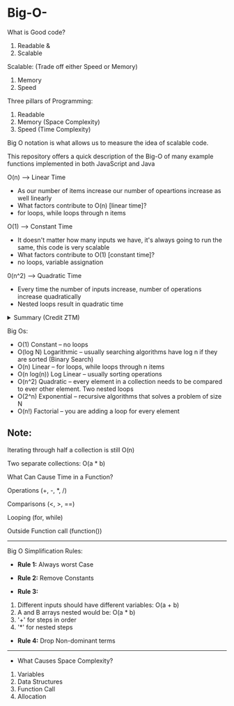# Big-O-

What is Good code?

1. Readable &
2. Scalable

Scalable: (Trade off either Speed or Memory)
1. Memory  
2. Speed

Three pillars of Programming:
1. Readable
2. Memory (Space Complexity)
3. Speed (Time Complexity)


Big O notation is what allows us to measure the idea of scalable code.

This repository offers a quick description of the Big-O of many example functions implemented in both JavaScript and Java

O(n) --> Linear Time 

* As our number of items increase our number of opeartions increase as well linearly
* What factors contribute to O(n) [linear time]? 
* for loops, while loops through n items

O(1) --> Constant Time 

* It doesn't matter how many inputs we have, it's always going to run the same, this code is very scalable
* What factors contribute to O(1) [constant time]?
* no loops, variable assignation

0(n^2) --> Quadratic Time

* Every time the number of inputs increase, number of operations increase quadratically
* Nested loops result in quadratic time

<details>
<summary>Summary (Credit ZTM)</summary>
</details>

Big Os:

* O(1) Constant – no loops
* O(log N) Logarithmic – usually searching algorithms have log n if they are sorted (Binary Search)
* O(n) Linear – for loops, while loops through n items
* O(n log(n)) Log Linear – usually sorting operations
* O(n^2) Quadratic – every element in a collection needs to be compared to ever other element. Two
nested loops
* O(2^n) Exponential – recursive algorithms that solves a problem of size N
* O(n!) Factorial – you are adding a loop for every element

Note:
----
Iterating through half a collection is still O(n)

Two separate collections: O(a * b)

What Can Cause Time in a Function?

Operations (+, -, *, /)

Comparisons (<, >, ==)

Looping (for, while)

Outside Function call (function())

---

Big O Simplification Rules:

* <b>Rule 1:</b> Always worst Case

* <b>Rule 2:</b> Remove Constants

* <b>Rule 3:</b>
1. Different inputs should have different variables: O(a + b)
2. A and B arrays nested would be: O(a * b)
3. '+' for steps in order
4. '*' for nested steps

* <b>Rule 4:</b> Drop Non-dominant terms

---

* What Causes Space Complexity?
1. Variables
2. Data Structures
3. Function Call
4. Allocation
